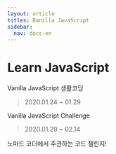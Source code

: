 ```yaml
---
layout: article
titles: Banilla JavaScript
sidebar:
  nav: docs-en
---
```


#  Learn JavaScript 
Vanilla JavaScript 생활코딩
>2020.01.24 ~ 01.29

Vanilla JavaScript Challenge
> 2020.01.29 ~ 02.14


노마드 코더에서 주관하는 코드 챌린지!